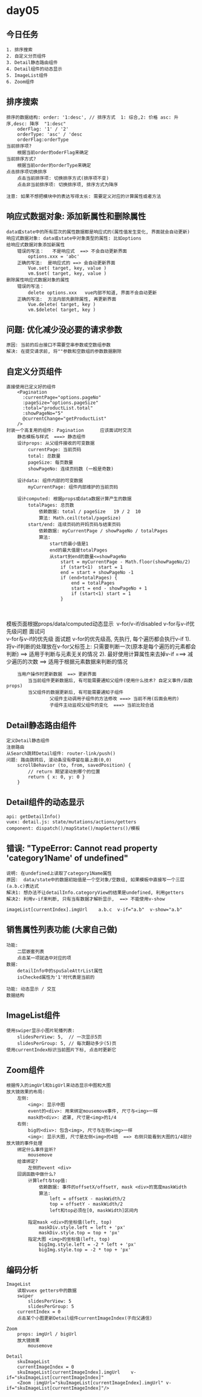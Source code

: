 # day05

## 今日任务
	1. 排序搜索 
	2. 自定义分页组件
	3. Detail静态路由组件
	4. Detail组件的动态显示
	5. ImageList组件
	6. Zoom组件



## 排序搜索

	排序的数据结构: order: '1:desc', // 排序方式  1: 综合,2: 价格 asc: 升序,desc: 降序  "1:desc"
		oderFlag: '1' / '2'
		orderType: 'asc' / 'desc
		orderFlag:orderType
	当前排序项? 
		根据当前order的oderFlag来确定
	当前排序方式?
		根据当前order的orderType来确定
	点击排序项切换排序
		点击当前排序项: 切换排序方式(排序项不变)
		点击非当前排序项: 切换排序项, 排序方式为降序
	
	注意: 如果不想把模块中的表达写得太长: 需要定义对应的计算属性或者方法



## 响应式数据对象: 添加新属性和删除属性

	data或state中的所有层次的属性数据都是响应式的(属性值发生变化, 界面就会自动更新)
	响应式数据对象: data或state中对象类型的属性: 比如options
	给响应式数据对象添加新属性
		错误的写法：   不是响应式  ==> 不会自动更新界面
			options.xxx = 'abc' 
		正确的写法:  是响应式的 ==> 会自动更新界面
			Vue.set( target, key, value )
			vm.$set( target, key, value )
	删除属性响应式数据对象的属性
		错误的写法：   
			delete options.xxx   vue内部不知道, 界面不会自动更新
		正确的写法:  方法内部先删除属性, 再更新界面
			Vue.delete( target, key )
			vm.$delete( target, key )

## 问题: 优化减少没必要的请求参数

	原因: 当前的后台接口不需要空串参数或空数组参数
	解决: 在提交请求前, 将""参数和空数组的参数数据删除



## 自定义分页组件

	直接使用已定义好的组件
		<Pagination 
	      :currentPage="options.pageNo"
	      :pageSize="options.pageSize"
	      :total="productList.total"
	      :showPageNo="5"
	      @currentChange="getProductList"
	    />
	封装一个高复用的组件: Pagination      应该面试时交流
		静态模板与样式  ===> 静态组件
		设计props: 从父组件接收的可变数据
			currentPage: 当前页码
			total: 总数量
			pageSize: 每页数量
			showPageNo: 连续页码数 (一般是奇数)
		
		设计data: 组件内部的可变数据
			myCurrentPage: 组件内部维护的当前页码
		
		设计computed: 根据props或data数据计算产生的数据
			totalPages: 总页数
				依赖数据: total / pageSize   19 / 2  10
				算法: Math.ceil(total/pageSize)
			start/end: 连续页码的开妈页码与结束页码
				依赖数据: myCurrentPage / showPageNo / totalPages
				算法:
					start的最小值是1
					end的最大值是totalPages
					从start到end的数量<=showPageNo
						start = myCurrentPage - Math.floor(showPageNo/2)
						if (start<1)  start = 1
						end = start + showPageNo -1
						if (end>totalPages) {
							end = totalPages
							start = end - showPageNo + 1
							if (start<1) start = 1
						}


​						
​		
​		模板页面根据props/data/computed动态显示
​			v-for/v-if/disabled
​			v-for与v-if优先级问题    面试问
​	
		v-for与v-if的优先级   面试题
	      v-for的优先级高, 先执行, 每个遍历都会执行v-if
	      1). 将v-if判断的处理放在v-for父标签上: 只需要判断一次(原本是每个遍历的元素都会判断)  ==> 适用于判断与元素无关的情况
	      2). 最好使用计算属性来去掉v-if  ===> 减少遍历的次数 ==> 适用于根据元素数据来判断的情况
	
		当用户操作时更新数据  ==> 更新界面
			当当前组件更新数据后, 有可能需要通知父组件(使用什么技术? 自定义事件/函数props)
			当父组件的数据更新后, 有可能需要通知子组件
					父组件主动调用子组件的方法修改 ===> 当前不用(后面会用的)
					子组件主动监视父组件的变化  ===> 当前比较合适




## Detail静态路由组件
	定义Detail静态组件
	注册路由
	从Search跳转Detail组件: router-link/push()
	问题: 路由跳转后, 滚动条没有停留在最上面(0,0)
		scrollBehavior (to, from, savedPosition) {
	    	// return 期望滚动到哪个的位置
	    	return { x: 0, y: 0 }
	  	}

## Detail组件的动态显示
	api: getDetailInfo()
	vuex: detail.js: state/mutations/actions/getters
	component: dispatch()/mapState()/mapGetters()/模板

## 错误: "TypeError: Cannot read property 'category1Name' of undefined"
	说明: 在undefined上读取了category1Name属性
	原因:  data/state中的数据初始值是一个空对象/空数组, 如果模板中直接写一个三层(a.b.c)表达式
	解决1: 想办法不让detailInfo.categoryView的结果是undefined, 利用getters
	解决2: 利用v-if来判断, 只有当有数据才解析显示,  ==> 不能使用v-show
	
	imageList[currentIndex].imgUrl    a.b.c  v-if="a.b"  v-show="a.b"

## 销售属性列表功能 (大家自己做)
	功能: 
		二层嵌套列表 
		点击某一项就选中对应的项
	数据: 
		detailInfo中的spuSaleAttrList属性
		isChecked属性为'1'时代表是当前的
	
	功能: 动态显示 / 交互
	数据结构

## ImageList组件
	使用swiper显示小图片轮播列表:
		slidesPerView: 5,  // 一次显示5页
	  	slidesPerGroup: 5, // 每次翻动多少(5)页
	使用currentIndex标识当前图片下标, 点击时更新它

## Zoom组件
	根据传入的imgUrl和bigUrl来动态显示中图和大图
	放大镜效果的布局:
		左侧:
			<img>: 显示中图
			event的<div>: 用来绑定mousemove事件, 尺寸与<img>一样
			mask的<div>: 遮罩, 尺寸是<img>的1/4
		右侧:
			big的<div>: 包含<img>, 尺寸与左侧<img>一样
			<img>: 显示大图, 尺寸是左侧<img>的4倍  ==> 右侧只能看到大图的1/4部分
	放大镜的事件处理
		绑定什么事件监听?
			mousemove
		给谁绑定?
			左侧的event <div>
		回调函数中做什么?
			计算left与top值:
				依赖数据: 事件的offsetX/offsetY, mask <div>的宽度maskWidth
				算法:
					left = offsetX - maskWidth/2
					top = offsetY - maskWidth/2
					left和top必须在[0, maskWidth]区间内
	
			指定mask <div>的坐标值(left, top)
				maskDiv.style.left = left + 'px'
				maskDiv.style.top = top + 'px'
			指定大图 <img>的坐标值(left, top)
				bigImg.style.left = -2 * left + 'px'
				bigImg.style.top = -2 * top + 'px'
## 编码分析
	ImageList
		读取vuex getters中的数据
		swiper
			slidesPerView: 5
			slidesPerGroup: 5
		currentIndex = 0
		点击某个小图更新Detail组件currentImageIndex(子向父通信)
	
	Zoom
		props: imgUrl / bigUrl
		放大镜效果
			mousemove
	
	Detail
		skuImageList
		currentImageIndex = 0
		skuImageList[currentImageIndex].imgUrl    v-if="skuImageList[currentImageIndex]"
		<Zoom :imgUrl="skuImageList[currentImageIndex].imgUrl" v-if="skuImageList[currentImageIndex]"/>